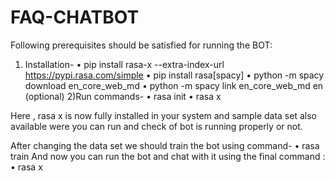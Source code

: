 # FAQ-CHATBOT

Following prerequisites should be satisfied for running the BOT:
1) Installation-
   • pip install rasa-x --extra-index-url https://pypi.rasa.com/simple
   • pip install rasa[spacy]
   • python -m spacy download en_core_web_md
   • python -m spacy link en_core_web_md en (optional)
2)Run commands-
   • rasa init
   • rasa x

Here , rasa x is now fully installed in your system and sample data set also available were you can run and check of bot is running properly or not.

After changing the data set we should train the bot using command-
   • rasa train
And now you can run the bot and chat with it using the final command :
   • rasa x
  

